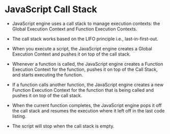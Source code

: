 # JavaScript Call Stack
* JavaScript engine uses a call stack to manage execution contexts: the Global Execution Context and Function Execution Contexts.

* The call stack works based on the LIFO principle i.e., last-in-first-out.

* When you execute a script, the JavaScript engine creates a Global Execution Context and pushes it on top of the call stack.

* Whenever a function is called, the JavaScript engine creates a Function Execution Context for the function, pushes it on top of the Call Stack, and starts executing the function.

* If a function calls another function, the JavaScript engine creates a new Function Execution Context for the function that is being called and pushes it on top of the call stack.

* When the current function completes, the JavaScript engine pops it off the call stack and resumes the execution where it left off in the last code listing.

* The script will stop when the call stack is empty.